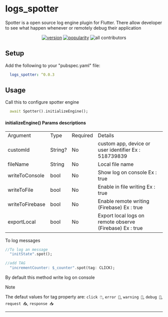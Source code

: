 # logs_spotter

Spotter is a open source log engine plugin for Flutter.
There allow developer to see what happen whenever or remotely debug their application

<p align="center">
<a href="https://pub.dev/packages/logs_spotter"><img src="https://img.shields.io/pub/v/logs_spotter.svg" alt="version"></a>
<a href="https://pub.dev/packages/logs_spotter/score"><img src="https://img.shields.io/pub/likes/logs_spotter?logo=dart" alt="popularity"></a>
<a><img src="https://img.shields.io/badge/all_contributors-1-orange.svg?style=flat-square" alt="all contributors"></a>
</p>

## Setup

Add the following to your "pubspec.yaml" file:

```yaml
  logs_spotter: ^0.0.3
```

## Usage

Call this to configure spotter engine
 
```dart
  await Spotter().initializeEngine();
```

#### initializeEngine() Params descriptions
<table>
<tr><td>Argument</td><td>Type</td><td>Required</td><td>Details</td></tr>
<tr><td>customId</td><td>String?</td><td>No</td><td>custom app, device or user identifier Ex : 518739839</td></tr>
<tr><td>fileName</td><td>String</td><td>No</td><td>Local file name</td></tr>
<tr><td>writeToConsole</td><td>bool</td><td>No</td><td>Show log on console Ex : true</td></tr>
<tr><td>writeToFile</td><td>bool</td><td>No</td><td>Enable in file writing Ex : true</td></tr>
<tr><td>writeToFirebase</td><td>bool</td><td>No</td><td>Enable remote writing (Firebase) Ex : true</td></tr>
<tr><td>exportLocal</td><td>bool</td><td>No</td><td>Export local logs on remote observe (Firebase) Ex : true</td></tr>
</table>

To log messages

```dart
//To log an message
  "initState".spot();

//add TAG
  "incrementCounter: $_counter".spot(tag: CLICK);
```
By default this method write log on console 



> [!NOTE]  
>The defaut values for tag property are: `click 🖱️`, `error 🚨`, `warning 🚧`, `debug 🐞`, `request 📤`, `response 📥`

----------------------------------------------------------------